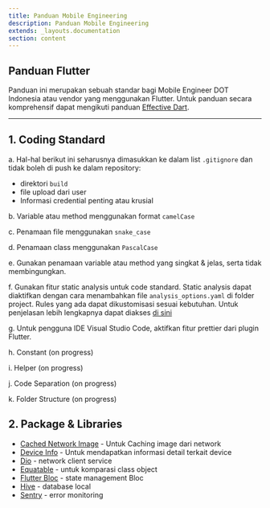 ```yaml
---
title: Panduan Mobile Engineering
description: Panduan Mobile Engineering
extends: _layouts.documentation
section: content
---
```


## Panduan Flutter 

Panduan ini merupakan sebuah standar bagi Mobile Engineer DOT Indonesia atau vendor yang menggunakan Flutter. Untuk panduan secara komprehensif dapat mengikuti panduan [Effective Dart](https://dart.dev/guides/language/effective-dart).

---

## 1. Coding Standard

a. Hal-hal berikut ini seharusnya dimasukkan ke dalam list `.gitignore` dan tidak boleh di push ke dalam repository:

+ direktori `build`
+ file upload dari user
+ Informasi credential penting atau krusial

b. Variable atau method menggunakan format `camelCase`

c. Penamaan file menggunakan `snake_case`

d. Penamaan class menggunakan `PascalCase`

e. Gunakan penamaan variable atau method yang singkat & jelas, serta tidak membingungkan.

f. Gunakan fitur static analysis untuk code standard. Static analysis dapat diaktifkan dengan cara menambahkan  file `analysis_options.yaml` di folder project. Rules yang ada dapat dikustomisasi sesuai kebutuhan. Untuk penjelasan lebih lengkapnya dapat diakses [di sini](https://dart.dev/guides/language/analysis-options)

g. Untuk pengguna IDE Visual Studio Code, aktifkan fitur prettier dari plugin Flutter.

h. Constant (on progress)

i. Helper (on progress)

j. Code Separation (on progress)

k. Folder Structure (on progress)



## 2. Package & Libraries

- [Cached Network Image](https://pub.dev/packages/cached_network_image) - Untuk Caching image dari network
- [Device Info](https://pub.dev/packages/device_info) - Untuk mendapatkan informasi detail terkait device
- [Dio](https://pub.dev/packages/dio) - network client service
- [Equatable](https://pub.dev/packages/equatable) - untuk komparasi class object
- [Flutter Bloc](https://pub.dev/packages/flutter_bloc) - state management Bloc
- [Hive](https://pub.dev/packages/hive) - database local
- [Sentry](https://pub.dev/packages/sentry) - error monitoring

